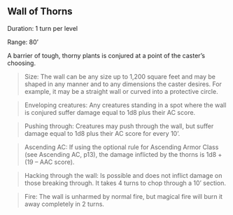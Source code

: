 ## Wall of Thorns       

Duration: 1 turn per level

Range: 80’

A barrier of tough, thorny plants is conjured at a point of the caster’s choosing.

> Size: The wall can be any size up to 1,200 square feet and may be shaped in any manner and to any dimensions the caster desires. For example, it may be a straight wall or curved into a protective circle.

> Enveloping creatures: Any creatures standing in a spot where the wall is conjured suffer damage equal to 1d8 plus their AC score.

> Pushing through: Creatures may push through the wall, but suffer damage equal to 1d8 plus their AC score for every 10’.

> Ascending AC: If using the optional rule for Ascending Armor Class (see Ascending AC, p13), the damage inflicted by the thorns is 1d8 + (19 – AAC score).

> Hacking through the wall: Is possible and does not inflict damage on those breaking through. It takes 4 turns to chop through a 10’ section.

> Fire: The wall is unharmed by normal fire, but magical fire will burn it away completely in 2 turns.